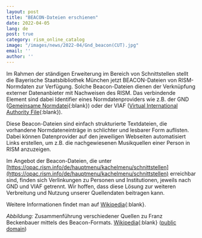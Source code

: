 ```yaml
---
layout: post
title: "BEACON-Dateien erschienen"
date: 2022-04-05
lang: de
post: true
category: rism_online_catalog
image: "/images/news/2022-04/Gnd_beacon(CUT).jpg"
email: ''
author: ''
---
```


Im Rahmen der ständigen Erweiterung im Bereich von Schnittstellen stellt die Bayerische Staatsbibliothek München jetzt BEACON-Dateien von RISM-Normdaten zur Verfügung. Solche Beacon-Dateien dienen der Verknüpfung externer Datenanbieter mit Nachweisen des RISM. Das verbindende Element sind dabei Identifier eines Normdatenproviders wie z.B. der GND ([Gemeinsame Normdatei](https://www.dnb.de/DE/Professionell/Standardisierung/GND/gnd_node.html){:blank}) oder der VIAF ([Virtual International Authority File](https://viaf.org/){:blank}).

Diese Beacon-Dateien sind einfach strukturierte Textdateien, die vorhandene Normdateneinträge in schlichter und lesbarer Form auflisten. Dabei können Datenprovider auf den jeweiligen Webseiten automatisiert Links erstellen, um z.B. die nachgewiesenen Musikquellen einer Person in RISM anzuzeigen. 

Im Angebot der Beacon-Dateien, die unter [https://opac.rism.info/de/hauptmenu/kachelmenu/schnittstellen](https://opac.rism.info/de/hauptmenu/kachelmenu/schnittstellen) erreichbar sind, finden sich Verlinkungen zu Personen und Institutionen, jeweils nach GND und VIAF getrennt. Wir hoffen, dass diese Lösung zur weiteren Verbreitung und Nutzung unserer Quellendaten beitragen kann. 

Weitere Informationen findet man auf [Wikipedia](https://de.wikipedia.org/wiki/Wikipedia:BEACON){:blank}.

_Abbildung:_ Zusammenführung verschiedener Quellen zu Franz Beckenbauer mittels des Beacon-Formats. [Wikipedia](https://de.m.wikipedia.org/wiki/Gemeinsame_Normdatei#/media/Datei%3AGnd_beacon.jpg){:blank} ([public domain](https://creativecommons.org/publicdomain/mark/1.0/))
